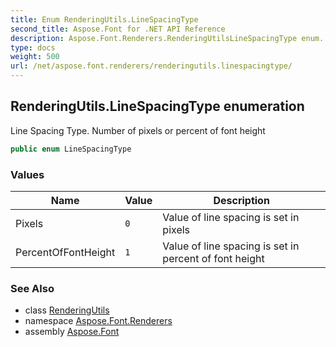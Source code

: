 ```yaml
---
title: Enum RenderingUtils.LineSpacingType
second_title: Aspose.Font for .NET API Reference
description: Aspose.Font.Renderers.RenderingUtilsLineSpacingType enum. Line Spacing Type. Number of pixels or percent of font height
type: docs
weight: 500
url: /net/aspose.font.renderers/renderingutils.linespacingtype/
---
```

## RenderingUtils.LineSpacingType enumeration

Line Spacing Type. Number of pixels or percent of font height

```csharp
public enum LineSpacingType
```

### Values

| Name | Value | Description |
| --- | --- | --- |
| Pixels | `0` | Value of line spacing is set in pixels |
| PercentOfFontHeight | `1` | Value of line spacing is set in percent of font height |

### See Also

* class [RenderingUtils](../renderingutils/)
* namespace [Aspose.Font.Renderers](../../aspose.font.renderers/)
* assembly [Aspose.Font](../../)


